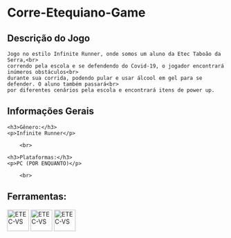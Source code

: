 # Corre-Etequiano-Game

## Descrição do Jogo
<div>

    Jogo no estilo Infinite Runner, onde somos um aluno da Etec Taboão da Serra,<br> 
    correndo pela escola e se defendendo do Covid-19, o jogador encontrará inúmeros obstáculos<br> 
    durante sua corrida, podendo pular e usar álcool em gel para se defender. O aluno também passará<br> 
    por diferentes cenários pela escola e encontrará itens de power up.

</div>

## Informações Gerais
<div>

    <h3>Gênero:</h3>
    <p>Infinite Runner</p>
        
        <br>

    <h3>Plataformas:</h3>
    <p>PC (POR ENQUANTO)</p>

        <br>
</div>

## Ferramentas:
<div style="display: inline_block">
  <a href="https://visualstudio.microsoft.com/pt-br/downloads/" target="_blank"><img align="center" alt="ETEC-VS" height="50" width="50" src="https://cdn.discordapp.com/attachments/905060383922978826/905060448867594260/Visual-Studio-Logo.png"></a>
  <a href="https://store.unity.com" target="_blank"><img align="center" alt="ETEC-VS" height="50" width="50" src="https://cdn.discordapp.com/attachments/905060383922978826/905060446678167582/Unity_Technologies_logo.png"></a>
  <a href="https://www.aseprite.org" target="_blank"><img align="center" alt="ETEC-VS" height="50" width="50" src="https://cdn.discordapp.com/attachments/905060383922978826/905060451027681281/429789.png"></a>
</div>
